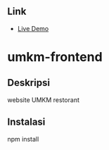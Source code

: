 ## Link
- [Live Demo](https://umkm-app-deploy-ytr7.vercel.app/)

# umkm-frontend
## Deskripsi
website UMKM restorant

## Instalasi
npm install



